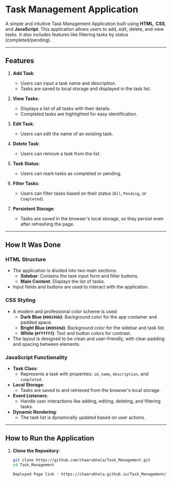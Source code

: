 # Task Management Application

A simple and intuitive Task Management Application built using **HTML**, **CSS**, and **JavaScript**. This application allows users to add, edit, delete, and view tasks. It also includes features like filtering tasks by status (completed/pending).

---

## Features

1. **Add Task**:
   - Users can input a task name and description.
   - Tasks are saved to local storage and displayed in the task list.

2. **View Tasks**:
   - Displays a list of all tasks with their details.
   - Completed tasks are highlighted for easy identification.

3. **Edit Task**:
   - Users can edit the name of an existing task.

4. **Delete Task**:
   - Users can remove a task from the list.

5. **Task Status**:
   - Users can mark tasks as completed or pending.

6. **Filter Tasks**:
   - Users can filter tasks based on their status (`All`, `Pending`, or `Completed`).

7. **Persistent Storage**:
   - Tasks are saved in the browser's local storage, so they persist even after refreshing the page.

---

## How It Was Done

### **HTML Structure**
- The application is divided into two main sections:
  - **Sidebar**: Contains the task input form and filter buttons.
  - **Main Content**: Displays the list of tasks.
- Input fields and buttons are used to interact with the application.

### **CSS Styling**
- A modern and professional color scheme is used:
  - **Dark Blue (`#00296b`)**: Background color for the app container and padded space.
  - **Bright Blue (`#00509d`)**: Background color for the sidebar and task list.
  - **White (`#ffffff`)**: Text and button colors for contrast.
- The layout is designed to be clean and user-friendly, with clear padding and spacing between elements.

### **JavaScript Functionality**
- **Task Class**:
  - Represents a task with properties: `id`, `name`, `description`, and `completed`.
- **Local Storage**:
  - Tasks are saved to and retrieved from the browser's local storage.
- **Event Listeners**:
  - Handle user interactions like adding, editing, deleting, and filtering tasks.
- **Dynamic Rendering**:
  - The task list is dynamically updated based on user actions.

---

## How to Run the Application

1. **Clone the Repository**:
   ```bash
   git clone https://github.com/chaarubhala/Task_Management.git
   cd Task_Management

   Deployed Page link : https://chaarubhala.github.io/Task_Management/
